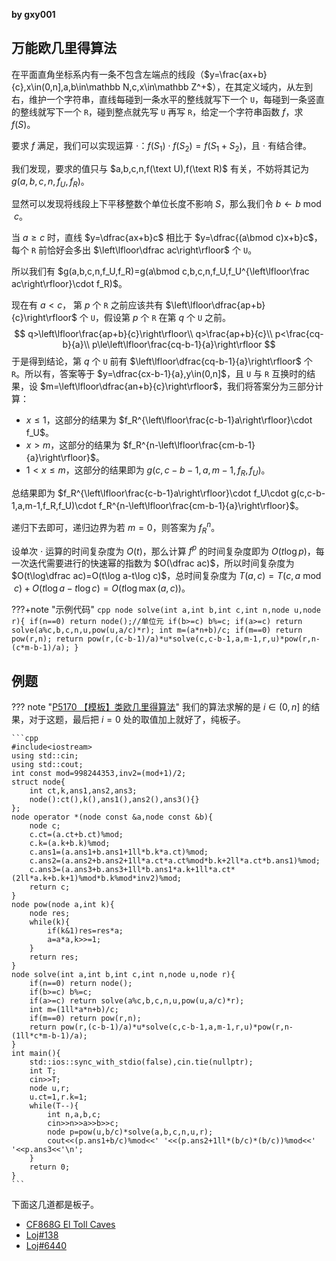 **by gxy001**

## 万能欧几里得算法

在平面直角坐标系内有一条不包含左端点的线段（$y=\frac{ax+b}{c},x\in(0,n],a,b\in\mathbb N,c,x\in\mathbb Z^+$），在其定义域内，从左到右，维护一个字符串，直线每碰到一条水平的整线就写下一个 `U`，每碰到一条竖直的整线就写下一个 `R`，碰到整点就先写 `U` 再写 `R`，给定一个字符串函数 $f$，求 $f(S)$。

要求 $f$ 满足，我们可以实现运算 $\cdot$：$f(S_1)\cdot f(S_2)=f(S_1+S_2)$，且 $\cdot$ 有结合律。

我们发现，要求的值只与 $a,b,c,n,f(\text U),f(\text R)$ 有关，不妨将其记为 $g(a,b,c,n,f_U,f_R)$。

显然可以发现将线段上下平移整数个单位长度不影响 $S$，那么我们令 $b\leftarrow b\bmod c$。

当 $a\ge c$ 时，直线 $y=\dfrac{ax+b}c$ 相比于 $y=\dfrac{(a\bmod c)x+b}c$，每个 `R` 前恰好会多出 $\left\lfloor\dfrac ac\right\rfloor$ 个 `U`。

所以我们有 $g(a,b,c,n,f_U,f_R)=g(a\bmod c,b,c,n,f_U,f_U^{\left\lfloor\frac ac\right\rfloor}\cdot f_R)$。

现在有 $a<c$， 第 $p$ 个 `R` 之前应该共有 $\left\lfloor\dfrac{ap+b}{c}\right\rfloor$ 个 `U`，假设第 $p$ 个 `R` 在第 $q$ 个 `U` 之前。
$$
q>\left\lfloor\frac{ap+b}{c}\right\rfloor\\
q>\frac{ap+b}{c}\\
p<\frac{cq-b}{a}\\
p\le\left\lfloor\frac{cq-b-1}{a}\right\rfloor
$$
于是得到结论，第 $q$ 个 `U` 前有 $\left\lfloor\dfrac{cq-b-1}{a}\right\rfloor$ 个 `R`。所以有，答案等于 $y=\dfrac{cx-b-1}{a},y\in(0,n]$，且 `U` 与 `R` 互换时的结果，设 $m=\left\lfloor\dfrac{an+b}{c}\right\rfloor$，我们将答案分为三部分计算：

- $x\le 1$，这部分的结果为 $f_R^{\left\lfloor\frac{c-b-1}a\right\rfloor}\cdot f_U$。
- $x>m$，这部分的结果为 $f_R^{n-\left\lfloor\frac{cm-b-1}{a}\right\rfloor}$。
- $1< x\le m$，这部分的结果即为 $g(c,c-b-1,a,m-1,f_R,f_U)$。

总结果即为 $f_R^{\left\lfloor\frac{c-b-1}a\right\rfloor}\cdot f_U\cdot g(c,c-b-1,a,m-1,f_R,f_U)\cdot f_R^{n-\left\lfloor\frac{cm-b-1}{a}\right\rfloor}$。

递归下去即可，递归边界为若 $m=0$，则答案为 $f_R^n$。

设单次 $\cdot$ 运算的时间复杂度为 $O(t)$，那么计算 $f^{p}$ 的时间复杂度即为 $O(t\log p)$，每一次迭代需要进行的快速幂的指数为 $O(\dfrac ac)$，所以时间复杂度为 $O(t\log\dfrac ac)=O(t\log a-t\log c)$，总时间复杂度为 $T(a,c)=T(c,a\bmod c)+O(t\log a-t\log c)=O(t\log \max(a,c))$。

???+note "示例代码"
	```cpp
	node solve(int a,int b,int c,int n,node u,node r){
		if(n==0) return node();//单位元
		if(b>=c) b%=c;
		if(a>=c) return solve(a%c,b,c,n,u,pow(u,a/c)*r);
		int m=(a*n+b)/c;
		if(m==0) return pow(r,n);
		return pow(r,(c-b-1)/a)*u*solve(c,c-b-1,a,m-1,r,u)*pow(r,n-(c*m-b-1)/a);
	}
	```

## 例题

??? note "[P5170 【模板】类欧几里得算法](https://www.luogu.com.cn/problem/P5170)"
	我们的算法求解的是 $i\in (0,n]$ 的结果，对于这题，最后把 $i=0$ 处的取值加上就好了，纯板子。

	```cpp
	#include<iostream>
	using std::cin;
	using std::cout;
	int const mod=998244353,inv2=(mod+1)/2;
	struct node{
		int ct,k,ans1,ans2,ans3;
		node():ct(),k(),ans1(),ans2(),ans3(){}
	};
	node operator *(node const &a,node const &b){
		node c;
		c.ct=(a.ct+b.ct)%mod;
		c.k=(a.k+b.k)%mod;
		c.ans1=(a.ans1+b.ans1+1ll*b.k*a.ct)%mod;
		c.ans2=(a.ans2+b.ans2+1ll*a.ct*a.ct%mod*b.k+2ll*a.ct*b.ans1)%mod;
		c.ans3=(a.ans3+b.ans3+1ll*b.ans1*a.k+1ll*a.ct*(2ll*a.k+b.k+1)%mod*b.k%mod*inv2)%mod;
		return c;
	}
	node pow(node a,int k){
		node res;
		while(k){
			if(k&1)res=res*a;
			a=a*a,k>>=1;
		}
		return res;
	}
	node solve(int a,int b,int c,int n,node u,node r){
		if(n==0) return node();
		if(b>=c) b%=c;
		if(a>=c) return solve(a%c,b,c,n,u,pow(u,a/c)*r);
		int m=(1ll*a*n+b)/c;
		if(m==0) return pow(r,n);
		return pow(r,(c-b-1)/a)*u*solve(c,c-b-1,a,m-1,r,u)*pow(r,n-(1ll*c*m-b-1)/a);
	}
	int main(){
		std::ios::sync_with_stdio(false),cin.tie(nullptr);
		int T;
		cin>>T;
		node u,r;
		u.ct=1,r.k=1;
		while(T--){
			int n,a,b,c;
			cin>>n>>a>>b>>c;
			node p=pow(u,b/c)*solve(a,b,c,n,u,r);
			cout<<(p.ans1+b/c)%mod<<' '<<(p.ans2+1ll*(b/c)*(b/c))%mod<<' '<<p.ans3<<'\n';
		}
		return 0;
	}
	```

下面这几道都是板子。

- [CF868G El Toll Caves](https://www.luogu.com.cn/problem/CF868G)
- [Loj#138](https://loj.ac/p/138)
- [Loj#6440](https://loj.ac/p/6440)


